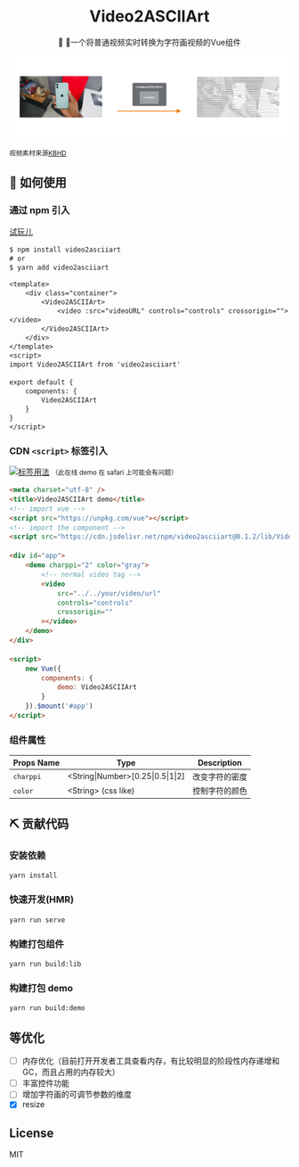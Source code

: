 <h1 align="center">Video2ASCIIArt</h1>
<p align="center">🎥 🎨一个将普通视频实时转换为字符画视频的Vue组件</p>

<div align=center><img src="https://raw.githubusercontent.com/OfficialYoungX/Video2ASCIIArt/master/src/assets/showcase.png"/></div>

<small>视频素材来源[KBHD](https://www.youtube.com/watch?v=OoY7zp8GkLI&t=2s)</small>

## 📒 如何使用

### 通过 npm 引入

[试玩儿](https://officialyoungx.github.io/Video2ASCIIArt/dist/)

```shell
$ npm install video2asciiart
# or
$ yarn add video2asciiart
```

```vue
<template>
    <div class="container">
        <Video2ASCIIArt>
            <video :src="videoURL" controls="controls" crossorigin=""></video>
        </Video2ASCIIArt>
    </div>
</template>
<script>
import Video2ASCIIArt from 'video2asciiart'

export default {
    components: {
        Video2ASCIIArt
    }
}
</script>
```

### CDN `<script>` 标签引入

[![标签用法](https://codesandbox.io/static/img/play-codesandbox.svg)](https://codesandbox.io/s/static-rnxe4?fontsize=14)
<small>（此在线 demo 在 safari 上可能会有问题）</small>

```html
<meta charset="utf-8" />
<title>Video2ASCIIArt demo</title>
<!-- import vue -->
<script src="https://unpkg.com/vue"></script>
<!-- import the component -->
<script src="https://cdn.jsdelivr.net/npm/video2asciiart@0.1.2/lib/Video2ASCIIArt.umd.js"></script>

<div id="app">
    <demo charppi="2" color="gray">
        <!-- normal video tag -->
        <video
            src="../../your/video/url"
            controls="controls"
            crossorigin=""
        ></video>
    </demo>
</div>

<script>
    new Vue({
        components: {
            demo: Video2ASCIIArt
        }
    }).$mount('#app')
</script>
```

### 组件属性

| Props Name | Type                              | Description    |
| ---------- | --------------------------------- | -------------- |
| `charppi`  | <String\|Number>[0.25\|0.5\|1\|2] | 改变字符的密度 |
| `color`    | <String\> (css like)              | 控制字符的颜色 |

## ⛏️ 贡献代码

### 安装依赖

```
yarn install
```

### 快速开发(HMR)

```
yarn run serve
```

### 构建打包组件

```
yarn run build:lib
```

### 构建打包 demo

```
yarn run build:demo
```

## 等优化

-   [ ] 内存优化（目前打开开发者工具查看内存，有比较明显的阶段性内存递增和 GC，而且占用的内存较大）
-   [ ] 丰富控件功能
-   [ ] 增加字符画的可调节参数的维度
-   [x] resize

## License

MIT
